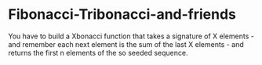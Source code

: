 # Fibonacci-Tribonacci-and-friends
You have to build a Xbonacci function that takes a signature of X elements - and remember each next element is the sum of the last X elements - and returns the first n elements of the so seeded sequence.
